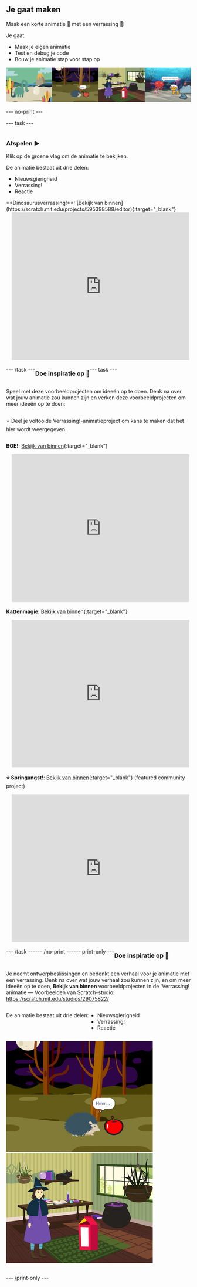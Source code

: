 ## Je gaat maken

Maak een korte animatie 🎥 met een verrassing 🎉!

Je gaat:

+ Maak je eigen animatie
+ Test en debug je code
+ Bouw je animatie stap voor stap op

![Voorbeelden van projecten.](images/surprise-example.png)

--- no-print ---

--- task ---

<div style="display: flex; flex-wrap: wrap">
<div style="flex-basis: 200px; flex-grow: 1">  

### Afspelen ▶️ 

Klik op de groene vlag om de animatie te bekijken.

De animatie bestaat uit drie delen:
+ Nieuwsgierigheid
+ Verrassing!
+ Reactie

</div>
<div>
**Dinosaurusverrassing!**: [Bekijk van binnen](https://scratch.mit.edu/projects/595398588/editor){:target="_blank"}
<div class="scratch-preview" style="margin-left: 15px;">
  <iframe allowtransparency="true" width="485" height="402" src="https://scratch.mit.edu/projects/embed/595398588/?autostart=false" frameborder="0"></iframe>
</div>

</div>

--- /task ---

### Doe inspiratie op 💭

--- task ---

Speel met deze voorbeeldprojecten om ideeën op te doen. Denk na over wat jouw animatie zou kunnen zijn en verken deze voorbeeldprojecten om meer ideeën op te doen:

⭐ Deel je voltooide Verrassing!-animatieproject om kans te maken dat het hier wordt weergegeven.

**BOE!**: [Bekijk van binnen](https://scratch.mit.edu/projects/595399277/editor){:target="_blank"}
<div class="scratch-preview" style="margin-left: 15px;">
  <iframe allowtransparency="true" width="485" height="402" src="https://scratch.mit.edu/projects/embed/595399277/?autostart=false" frameborder="0"></iframe>
</div>

**Kattenmagie**: [Bekijk van binnen](https://scratch.mit.edu/projects/799493704/editor){:target="_blank"}
<div class="scratch-preview" style="margin-left: 15px;">
  <iframe allowtransparency="true" width="485" height="402" src="https://scratch.mit.edu/projects/embed/799493704/?autostart=false" frameborder="0"></iframe>
</div>

**⭐ Springangst!**: [Bekijk van binnen](https://scratch.mit.edu/projects/720220722/editor){:target="_blank"} (featured community project)
<div class="scratch-preview" style="margin-left: 15px;">
  <iframe allowtransparency="true" width="485" height="402" src="https://scratch.mit.edu/projects/embed/720220722/?autostart=false" frameborder="0"></iframe>
</div>

--- /task ---

--- /no-print ---

--- print-only ---

### Doe inspiratie op 💭

Je neemt ontwerpbeslissingen en bedenkt een verhaal voor je animatie met een verrassing. Denk na over wat jouw verhaal zou kunnen zijn, en om meer ideeën op te doen, **Bekijk van binnen** voorbeeldprojecten in de 'Verrassing! animatie — Voorbeelden van Scratch-studio: https://scratch.mit.edu/studios/29075822/

De animatie bestaat uit drie delen:
+ Nieuwsgierigheid
+ Verrassing!
+ Reactie

![Het 'BOE!' project.](images/boo.png) 
![Het 'Kattenmagie' project.](images/cat-magic.png)

--- /print-only ---

 
